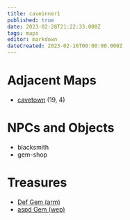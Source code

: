 ```yaml
---
title: caveinner1
published: true
date: 2023-02-28T21:22:33.000Z
tags: maps
editor: markdown
dateCreated: 2023-02-16T00:00:00.000Z
---
```



# Adjacent Maps
 * [cavetown](/maps/cavetown) (19, 4)

# NPCs and Objects
 * blacksmith
 * gem-shop

# Treasures
 * [Def Gem (arm)](/items/def-gem-arm)
 * [aspd Gem (wep)](/items/aspd-gem-wep)
